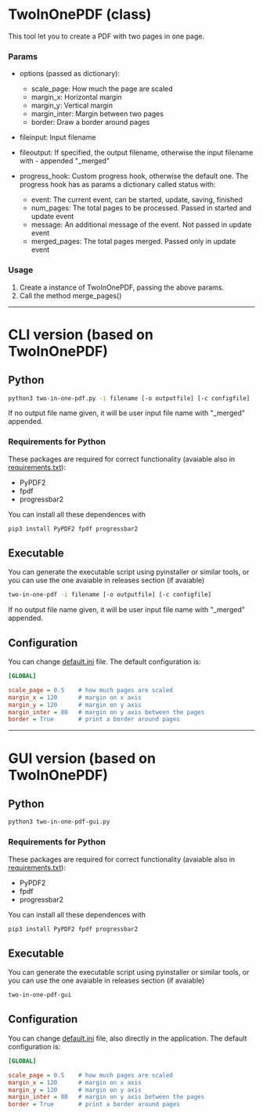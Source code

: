 # TwoInOnePDF (class)

This tool let you to create a PDF with two pages in one page.

### Params
- options (passed as dictionary):
    - scale_page:     How much the page are scaled
    - margin_x:       Horizontal margin
    - margin_y:       Vertical margin
    - margin_inter:   Margin between two pages
    - border:         Draw a border around pages

- fileinput:      Input filename
- fileoutput:     If specified, the output filename, otherwise the input filename with - appended "_merged"
- progress_hook:  Custom progress hook, otherwise the default one. The progress hook has as params a dictionary called status with:
    - event:          The current event, can be started, update, saving, finished
    - num_pages:      The total pages to be processed. Passed in started and update event
    - message:        An additional message of the event. Not passed in update event
    - merged_pages:   The total pages merged. Passed only in update event

### Usage
1. Create a instance of TwoInOnePDF, passing the above params.
1. Call the method merge_pages()

---

# CLI version (based on TwoInOnePDF)

## Python

``` bash
python3 two-in-one-pdf.py -i filename [-o outputfile] [-c configfile]
```

If no output file name given, it will be user input file name with "_merged" appended.

### Requirements for Python

These packages are required for correct functionality (avaiable also in [requirements.txt](requirements.txt)):

- PyPDF2
- fpdf
- progressbar2

You can install all these dependences with

``` bash
pip3 install PyPDF2 fpdf progressbar2
```

## Executable

You can generate the executable script using pyinstaller or similar tools, or you can use the one avaiable in releases section (if avaiable)

``` bash
two-in-one-pdf -i filename [-o outputfile] [-c configfile]
```

If no output file name given, it will be user input file name with "_merged" appended.

## Configuration

You can change [default.ini](default.ini) file. The default configuration is:

``` ini
[GLOBAL]

scale_page = 0.5    # how much pages are scaled
margin_x = 120      # margin on x axis
margin_y = 120      # margin on y axis
margin_inter = 80   # margin on y axis between the pages
border = True       # print a border around pages
```

---

# GUI version (based on TwoInOnePDF)

## Python

``` bash
python3 two-in-one-pdf-gui.py
```

### Requirements for Python

These packages are required for correct functionality (avaiable also in [requirements.txt](requirements.txt)):

- PyPDF2
- fpdf
- progressbar2

You can install all these dependences with

``` bash
pip3 install PyPDF2 fpdf progressbar2
```

## Executable

You can generate the executable script using pyinstaller or similar tools, or you can use the one avaiable in releases section (if avaiable)

``` bash
two-in-one-pdf-gui
```

## Configuration

You can change [default.ini](default.ini) file, also directly in the application. The default configuration is:

``` ini
[GLOBAL]

scale_page = 0.5    # how much pages are scaled
margin_x = 120      # margin on x axis
margin_y = 120      # margin on y axis
margin_inter = 80   # margin on y axis between the pages
border = True       # print a border around pages
```